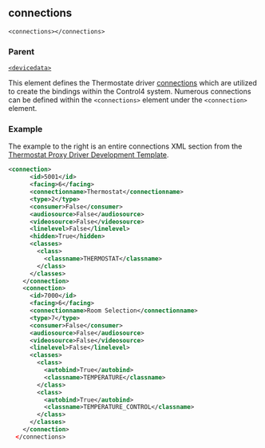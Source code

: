 
## connections

`<connections></connections>`

### Parent

[`<devicedata>`][1]


This element defines the Thermostate driver [connections][2] which are utilized to create the bindings within the Control4 system. Numerous connections can be defined within the `<connections>` element under the `<connection>` element.


### Example

The example to the right is an entire connections XML section from the [Thermostat Proxy Driver Development Template][3].

```xml
<connection>
      <id>5001</id>
      <facing>6</facing>
      <connectionname>Thermostat</connectionname>
      <type>2</type>
      <consumer>False</consumer>
      <audiosource>False</audiosource>
      <videosource>False</videosource>
      <linelevel>False</linelevel>
      <hidden>True</hidden>
      <classes>
        <class>
          <classname>THERMOSTAT</classname>
        </class>
      </classes>
    </connection>
    <connection>
      <id>7000</id>
      <facing>6</facing>
      <connectionname>Room Selection</connectionname>
      <type>7</type>
      <consumer>False</consumer>
      <audiosource>False</audiosource>
      <videosource>False</videosource>
      <linelevel>False</linelevel>
      <classes>
        <class>
          <autobind>True</autobind>
          <classname>TEMPERATURE</classname>
        </class>
        <class>
          <autobind>True</autobind>
          <classname>TEMPERATURE_CONTROL</classname>
        </class>
      </classes>
    </connection>
  </connections>
```

[1]:	https://snap-one.github.io/docs-driverworks-xml/#devicedata
[2]:	https://snap-one.github.io/docs-driverworks-fundamentals/#connections
[3]:	https://github.com/snap-one/docs-driverworks/tree/master/driver_development_templates/thermostat